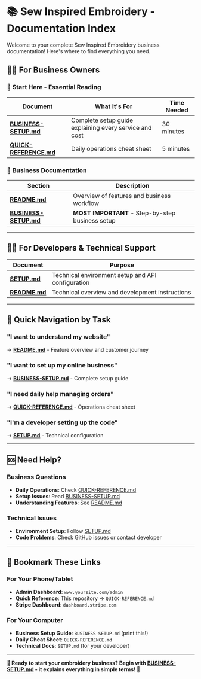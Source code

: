 # 📚 Sew Inspired Embroidery - Documentation Index

Welcome to your complete Sew Inspired Embroidery business documentation! Here's where to find everything you need.

## 👩‍💼 For Business Owners

### 🎯 **Start Here - Essential Reading**

| Document | What It's For | Time Needed |
|----------|---------------|-------------|
| **[BUSINESS-SETUP.md](./BUSINESS-SETUP.md)** | Complete setup guide explaining every service and cost | 30 minutes |
| **[QUICK-REFERENCE.md](./QUICK-REFERENCE.md)** | Daily operations cheat sheet | 5 minutes |

### 📖 **Business Documentation**

| Section | Description |
|---------|-------------|
| **[README.md](./README.md)** | Overview of features and business workflow |
| **[BUSINESS-SETUP.md](./BUSINESS-SETUP.md)** | **MOST IMPORTANT** - Step-by-step business setup |

---

## 👨‍💻 For Developers & Technical Support

| Document | Purpose |
|----------|---------|
| **[SETUP.md](./SETUP.md)** | Technical environment setup and API configuration |
| **[README.md](./README.md)** | Technical overview and development instructions |

---

## 🎯 Quick Navigation by Task

### "I want to understand my website"
→ **[README.md](./README.md)** - Feature overview and customer journey

### "I want to set up my online business"  
→ **[BUSINESS-SETUP.md](./BUSINESS-SETUP.md)** - Complete setup guide

### "I need daily help managing orders"
→ **[QUICK-REFERENCE.md](./QUICK-REFERENCE.md)** - Operations cheat sheet  

### "I'm a developer setting up the code"
→ **[SETUP.md](./SETUP.md)** - Technical configuration

---

## 🆘 Need Help?

### Business Questions
- **Daily Operations**: Check [QUICK-REFERENCE.md](./QUICK-REFERENCE.md)  
- **Setup Issues**: Read [BUSINESS-SETUP.md](./BUSINESS-SETUP.md)
- **Understanding Features**: See [README.md](./README.md)

### Technical Issues  
- **Environment Setup**: Follow [SETUP.md](./SETUP.md)
- **Code Problems**: Check GitHub issues or contact developer

---

## 📱 Bookmark These Links

### For Your Phone/Tablet
- **Admin Dashboard**: `www.yoursite.com/admin`
- **Quick Reference**: This repository → `QUICK-REFERENCE.md`
- **Stripe Dashboard**: `dashboard.stripe.com`

### For Your Computer
- **Business Setup Guide**: `BUSINESS-SETUP.md` (print this!)
- **Daily Cheat Sheet**: `QUICK-REFERENCE.md`
- **Technical Docs**: `SETUP.md` (for your developer)

---

**🎨 Ready to start your embroidery business? Begin with [BUSINESS-SETUP.md](./BUSINESS-SETUP.md) - it explains everything in simple terms! 🚀**